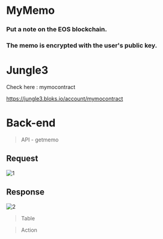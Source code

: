 MyMemo
=======
### Put a note on the EOS blockchain.

### The memo is encrypted with the user's public key.

Jungle3
=====
Check here : mymocontract

https://jungle3.bloks.io/account/mymocontract

Back-end
=========
> API - getmemo

## Request
![1](https://user-images.githubusercontent.com/72970043/100401024-a1f23000-309b-11eb-9e74-6f5082b31987.PNG)

## Response
![2](https://user-images.githubusercontent.com/72970043/100400927-55a6f000-309b-11eb-9d8a-e9747c449fba.PNG)



>Table
  
>Action




